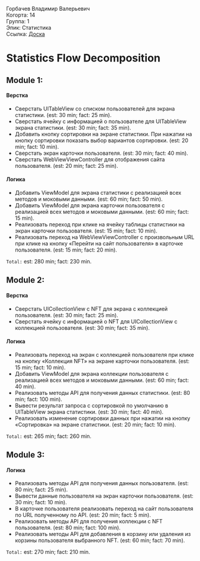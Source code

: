 Горбачев Владимир Валерьевич
<br /> Когорта: 14
<br /> Группа: 1
<br /> Эпик: Статистика
<br /> Ссылка: [Доска](https://github.com/users/vss-ya/projects/2/) 

# Statistics Flow Decomposition


## Module 1:

#### Верстка
- Сверстать UITableView со списком пользователей для экрана статистики. (est: 30 min; fact: 25 min).
- Сверстать ячейку с информацией о пользователе для UITableView экрана статистики. (est: 30 min; fact: 35 min).
- Добавить кнопку сортировки на экране статистики. При нажатии на кнопку сортировки показать выбор вариантов сортировки. (est: 20 min; fact: 10 min).
- Сверстать экран карточки пользователя. (est: 30 min; fact: 40 min).
- Сверстать WebViewViewController для отображения сайта пользователя. (est: 20 min; fact: 25 min).

#### Логика
- Добавить ViewModel для экрана статистики с реализацией всех методов и моковыми данными. (est: 60 min; fact: 50 min).
- Добавить ViewModel для экрана карточки пользователя с реализацией всех методов и моковыми данными. (est: 60 min; fact: 15 min).
- Реализовать переход при клике на ячейку таблицы статистики на экран карточки пользователя. (est: 15 min; fact: 10 min).
- Реализовать переход на WebViewViewController с произвольным URL при клике на кнопку «Перейти на сайт пользователя» в карточке пользователя. (est: 15 min; fact: 20 min).

`Total:` est: 280 min; fact: 230 min.


## Module 2:

#### Верстка
- Сверстать UICollectionView с NFT для экрана c коллекцией пользователя. (est: 30 min; fact: 25 min).
- Сверстать ячейку с информацией о NFT для UICollectionView c коллекцией пользователя. (est: 30 min; fact: 35 min).

#### Логика
- Реализовать переход на экран с коллекцией пользователя при клике на кнопку «Коллекция NFT» на экране карточки пользователя. (est: 15 min; fact: 10 min).
- Добавить ViewModel для экрана коллекции пользователя с реализацией всех методов и моковыми данными. (est: 60 min; fact: 40 min).
- Реализовать методы API для получения данных статистики. (est: 80 min; fact: 100 min).
- Вывести результат запроса с сортировкой по умолчанию в UITableView экрана статистики. (est: 30 min; fact: 40 min).
- Реализовать изменение сортировки данных при нажатии на кнопку «Сортировка» на экране статистики. (est: 20 min; fact: 10 min).

`Total:` est: 265 min; fact: 260 min.

## Module 3:

#### Логика

- Реализовать методы API для получения данных пользователя. (est: 80 min; fact: 25 min).
- Вывести данные пользователя на экран карточки пользователя. (est: 30 min; fact: 10 min).
- В карточке пользователя реализовать переход на сайт пользователя по URL полученному по API. (est: 20 min; fact: 5 min).
- Реализовать методы API для получения коллекции с NFT пользователя. (est: 80 min; fact: 100 min).
- Реализовать методы API для добавления в корзину или удаления из корзины пользователя выбранного NFT. (est: 60 min; fact: 70 min).

`Total:` est: 270 min; fact: 210 min.
